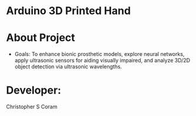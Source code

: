 # Arduino 3D Printed Hand

# About Project
* Goals: To enhance bionic prosthetic models, explore neural networks, apply ultrasonic sensors for aiding visually impaired, and analyze 3D/2D object detection via ultrasonic wavelengths.

# Developer:
Christopher S Coram
